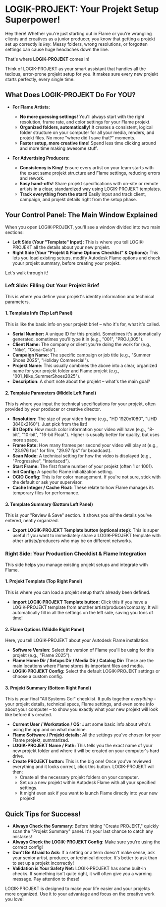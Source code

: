 # LOGIK-PROJEKT: Your Projekt Setup Superpower!

Hey there! Whether you're just starting out in Flame or you're wrangling clients and creatives as a junior producer, you know that getting a projekt set up correctly is *key*. Messy folders, wrong resolutions, or forgotten settings can cause huge headaches down the line.

That's where **LOGIK-PROJEKT** comes in!

Think of LOGIK-PROJEKT as your smart assistant that handles all the tedious, error-prone projekt setup for you. It makes sure every new projekt starts perfectly, every single time.

## What Does LOGIK-PROJEKT Do For YOU?

*   **For Flame Artists:**
    *   **No more guessing settings!** You'll always start with the right resolution, frame rate, and color settings for your Flame projekt.
    *   **Organized folders, automatically!** It creates a consistent, logical folder structure on your computer for all your media, renders, and projekt files. No more "where did I save that?" moments.
    *   **Faster setup, more creative time!** Spend less time clicking around and more time making awesome stuff.

*   **For Advertising Producers:**
    *   **Consistency is King!** Ensure every artist on your team starts with the exact same projekt structure and Flame settings, reducing errors and rework.
    *   **Easy hand-offs!** Share projekt specifications with on-site or remote artists in a clear, standardized way using LOGIK-PROJEKT templates.
    *   **Track everything from the start!** Easily input and track client, campaign, and projekt details right from the setup phase.

## Your Control Panel: The Main Window Explained

When you open LOGIK-PROJEKT, you'll see a window divided into two main sections:

*   **Left Side (Your "Template" Input):** This is where you tell LOGIK-PROJEKT all the details about your new projekt.
*   **Right Side (Your "Projekt & Flame Options Checklist" & Options):** This lets you load existing setups, modify Autodesk Flame options and check youur projekt summary, before creating your projekt.

Let's walk through it!

### Left Side: Filling Out Your Projekt Brief

This is where you define your projekt's identity information and technical parameters.

#### 1. Template Info (Top Left Panel)

This is like the basic info on your projekt brief – who it's for, what it's called.

*   **Serial Number:** A unique ID for this projekt. Sometimes it's automatically generated, sometimes you'll type it in (e.g., "001", "PROJ_005").
*   **Client Name:** The company or client you're doing the work for (e.g., "Nike", "Coca-Cola").
*   **Campaign Name:** The specific campaign or job title (e.g., "Summer Shoes 2025", "Holiday Commercial").
*   **Projekt Name:** This usually combines the above into a clear, organized name for your projekt folder and Flame projekt (e.g., "001_Nike_SummerShoes2025").
*   **Description:** A short note about the projekt – what's the main goal?

#### 2. Template Parameters (Middle Left Panel)

This is where you input the technical specifications for your projekt, often provided by your producer or creative director.

*   **Resolution:** The size of your video frame (e.g., "HD 1920x1080", "UHD 3840x2160"). Just pick from the list!
*   **Bit Depth:** How much color information your video will have (e.g., "8-bit", "10-bit", "16-bit Float"). Higher is usually better for quality, but uses more space.
*   **Frame Rate:** How many frames per second your video will play at (e.g., "23.976 fps" for film, "29.97 fps" for broadcast).
*   **Scan Mode:** A technical setting for how the video is displayed (e.g., "Progressive", "Interlaced").
*   **Start Frame:** The first frame number of your projekt (often 1 or 1001).
*   **Init Config:** A specific Flame initialization setting.
*   **OCIO Config:** This is for color management. If you're not sure, stick with the default or ask your supervisor.
*   **Cache Integer / Cache Float:** These relate to how Flame manages its temporary files for performance.

#### 3. Template Summary (Bottom Left Panel)

This is your "Review & Save" section. It shows you *all* the details you've entered, neatly organized.

*   **Export LOGIK-PROJEKT Template button (optional step):** This is super useful if you want to immediately share a LOGIK-PROJEKT template with other artists/producers who may be on different networks.

### Right Side: Your Production Checklist & Flame Integration

This side helps you manage existing projekt setups and integrate with Flame.

#### 1. Projekt Template (Top Right Panel)

This is where you can load a projekt setup that's already been defined.

*   **Import LOGIK-PROJEKT Template button:** Click this if you have a LOGIK-PROJEKT template from another artist/producer/company. It will automatically fill in all the settings on the left side, saving you tons of time!

#### 2. Flame Options (Middle Right Panel)

Here, you tell LOGIK-PROJEKT about your Autodesk Flame installation.

*   **Software Version:** Select the version of Flame you'll be using for this projekt (e.g., "Flame 2025").
*   **Flame Home Dir / Setups Dir / Media Dir / Catalog Dir:** These are the main locations where Flame stores its important files and media.
*   **LOGIK-PROJEKT Config:** Select the default LOGIK-PROJEKT settings or choose a custom config.

#### 3. Projekt Summary (Bottom Right Panel)

This is your final "All Systems Go!" checklist. It pulls together *everything* – your projekt details, technical specs, Flame settings, and even some info about your computer – to show you exactly what your new projekt will look like before it's created.

*   **Current User / Workstation / OS:** Just some basic info about who's using the app and on what machine.
*   **Flame Software / Projekt details:** All the settings you've chosen for your Flame projekt, summarized.
*   **LOGIK-PROJEKT Name / Path:** This tells you the exact name of your new projekt folder and where it will be created on your computer's hard drive.
*   **Create PROJEKT button:** This is the big one! Once you've reviewed everything and it looks correct, click this button. LOGIK-PROJEKT will then:
    *   Create all the necessary projekt folders on your computer.
    *   Set up a new projekt within Autodesk Flame with all your specified settings.
    *   It might even ask if you want to launch Flame directly into your new projekt!

## Quick Tips for Success!

*   **Always Check the Summary:** Before hitting "Create PROJEKT," quickly scan the "Projekt Summary" panel. It's your last chance to catch any mistakes!
*   **Always Check the LOGIK-PROJEKT Config:** Make sure you're using the correct config!
*   **Don't Be Afraid to Ask:** If a setting or a term doesn't make sense, ask your senior artist, producer, or technical director. It's better to ask than to set up a projekt incorrectly!
*   **Validation is Your Safety Net:** LOGIK-PROJEKT has some built-in checks. If something isn't quite right, it will often give you a warning message. Pay attention to these!

LOGIK-PROJEKT is designed to make your life easier and your projekts more organized. Use it to your advantage and focus on the creative work you love!
